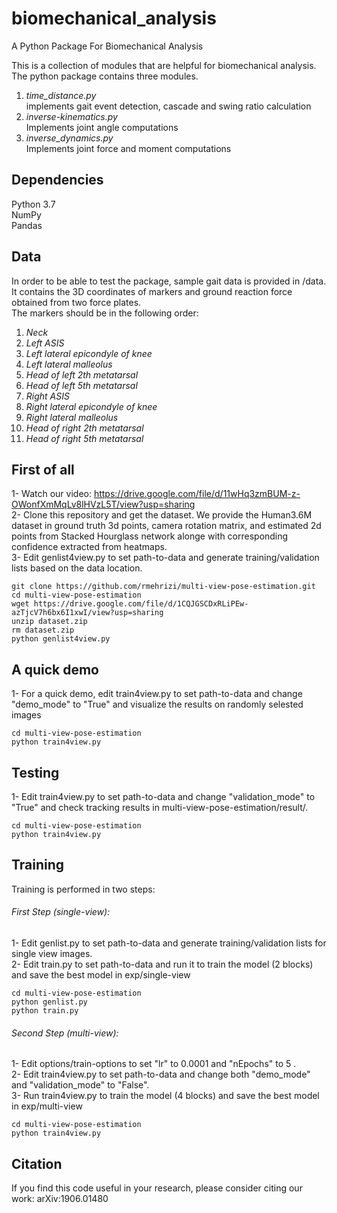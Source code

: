 # biomechanical_analysis
A Python Package For Biomechanical Analysis <br />

This is a collection of modules that are helpful for biomechanical analysis. The python package contains three modules. <br />
1. *time_distance.py* <br />
  implements gait event detection, cascade and swing ratio calculation <br />
2. *inverse-kinematics.py* <br />
  Implements joint angle computations <br />
3. *inverse_dynamics.py* <br />
  Implements joint force and moment computations <br />

## Dependencies
Python 3.7 <br />
NumPy <br />
Pandas 

## Data
In order to be able to test the package, sample gait data is provided in /data. It contains the 3D coordinates of markers and ground reaction force obtained from two force plates. <br />
The markers should be in the following order: <br />
1.	*Neck*
2.	*Left ASIS*
3.	*Left lateral epicondyle of knee* 
4.	*Left lateral malleolus*
5.	*Head of left 2th metatarsal*
6.	*Head of left 5th metatarsal*
7.	*Right ASIS*
8.	*Right lateral epicondyle of knee*
9.	*Right lateral malleolus*
10.	*Head of right 2th metatarsal*
11.	*Head of right 5th metatarsal*

## First of all
1- Watch our video: https://drive.google.com/file/d/11wHq3zmBUM-z-OWonfXmMqLv8lHVzL5T/view?usp=sharing <br />
2- Clone this repository and get the dataset. We provide the Human3.6M dataset in ground truth 3d points, camera rotation matrix, and estimated 2d points from Stacked Hourglass network alonge with corresponding confidence extracted from heatmaps.<br />
3- Edit genlist4view.py to set path-to-data and generate training/validation lists based on the data location.
```
git clone https://github.com/rmehrizi/multi-view-pose-estimation.git
cd multi-view-pose-estimation
wget https://drive.google.com/file/d/1CQJGSCDxRLiPEw-azTjcV7h6bx6I1xwI/view?usp=sharing
unzip dataset.zip
rm dataset.zip
python genlist4view.py
```

## A quick demo
1- For a quick demo, edit train4view.py to set path-to-data and change "demo_mode" to "True" and visualize the results on randomly selested images <br />
```
cd multi-view-pose-estimation
python train4view.py
```

## Testing
1- Edit train4view.py to set path-to-data and change "validation_mode" to "True" and check tracking results in multi-view-pose-estimation/result/. <br />
```
cd multi-view-pose-estimation
python train4view.py
```

## Training 
Training is performed in two steps: <br />
###### First Step (single-view):
1- Edit genlist.py to set path-to-data and generate training/validation lists for single view images. <br />
2- Edit train.py to set path-to-data and run it to train the model (2 blocks) and save the best model in exp/single-view <br />
```
cd multi-view-pose-estimation
python genlist.py
python train.py
```
###### Second Step (multi-view):
1- Edit options/train-options to set "lr" to 0.0001 and "nEpochs" to 5 . <br />
2- Edit train4view.py to set path-to-data and change both "demo_mode" and "validation_mode" to "False". <br />
3- Run train4view.py to train the model (4 blocks) and save the best model in exp/multi-view <br />
```
cd multi-view-pose-estimation
python train4view.py
```

## Citation
If you find this code useful in your research, please consider citing our work: arXiv:1906.01480

